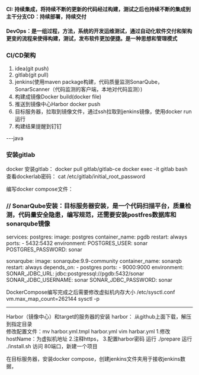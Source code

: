 #### CI: 持续集成，将持续不断的更新的代码经过构建，测试之后也持续不断的集成到主干分支CD：持续部署，持续交付
#### DevOps：是一组过程，方法，系统的开发运维测试，通过自动化软件交付和架构更变的流程来使得构建，测试，发布软件更加便捷。是一种思想和管理模式

### CI/CD架构
1. idea(git push)
2. gitlab(git pull)
3. jenkins(使用maven package构建，代码质量监测SonarQube，SonarScanner（代码监测的客户端，本地对代码监测）)
4. 构建成镜像Docker build(docker file)
5. 推送到镜像中心Harbor  docker push
6. 目标服务器，拉取到镜像文件，通过ssh拉取到jenkins镜像，使用docker run运行
7. 构建结果提醒到钉钉

---java
### 安装gitlab
docker 安装gitlab： docker pull gitlab/gitlab-ce
docker exec -it gitlab bash
查看dockerlab密码： cat /etc/gitlab/initial_root_password

编写docker compose文件：
 ### // SonarQube安装：目标服务器安装，是一个代码扫描平台，质量检测，代码量安全隐患，编写规范，还需要安装postfres数据库和sonarqube镜像
services:
  postgres:
    image: postgres
    container_name: pgdb
    restart: always
    ports:
      - 5432:5432
    environment:
      POSTGRES_USER: sonar
      POSTGRES_PASSWORD: sonar

  sonarqube:
    image: sonarqube:9.9-community
    container_name: sonarqb
    restart: always
    depends_on:
      - postgres
    ports:
      - 9000:9000
    environment:
      SONAR_JDBC_URL: jdbc:postgressql://pgdb:5432/sonar
      SONAR_JDBC_USERNAME: sonar
      SONAR_JDBC_PASSWORD: sonar
      
 DockerCompose编写完成之后需要修改虚拟机内存大小  /etc/sysctl.conf    vm.max_map_count=262144  sysctl -p
 
 ---
 Harbor（镜像中心）和target的服务器的安装
 harbor： 从github上面下载，解压到指定目录      
 修改配置文件：mv harbor.yml.tmpl harbor.yml       vim harbar.yml         1.修改hostName：为虚拟机地址   2.注释https，    3.配置harbor密码
 运行 ./prepare   运行 ./install.sh
 访问 80端口，新建一个项目
 
 在目标服务器，安装docker compose，创建jenkins文件夹用于接收jenkins数据，
 
 
 
 
 




